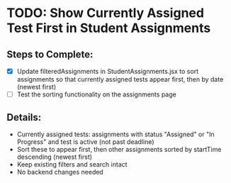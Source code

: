 # TODO: Show Currently Assigned Test First in Student Assignments

## Steps to Complete:
- [x] Update filteredAssignments in StudentAssignments.jsx to sort assignments so that currently assigned tests appear first, then by date (newest first)
- [ ] Test the sorting functionality on the assignments page

## Details:
- Currently assigned tests: assignments with status "Assigned" or "In Progress" and test is active (not past deadline)
- Sort these to appear first, then other assignments sorted by startTime descending (newest first)
- Keep existing filters and search intact
- No backend changes needed
